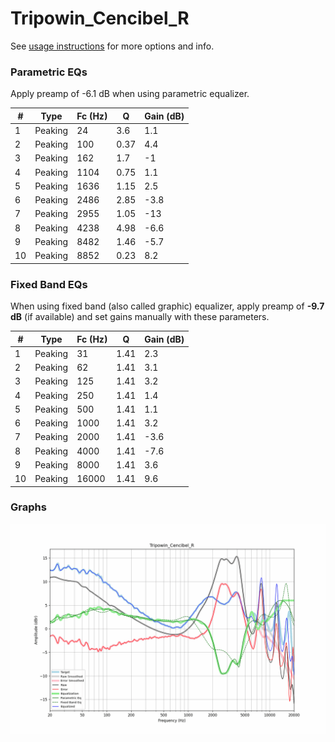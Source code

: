 # Tripowin_Cencibel_R
See [usage instructions](https://github.com/jaakkopasanen/AutoEq#usage) for more options and info.

### Parametric EQs
Apply preamp of -6.1 dB when using parametric equalizer.

|   # | Type    |   Fc (Hz) |    Q |   Gain (dB) |
|-----|---------|-----------|------|-------------|
|   1 | Peaking |        24 | 3.6  |         1.1 |
|   2 | Peaking |       100 | 0.37 |         4.4 |
|   3 | Peaking |       162 | 1.7  |        -1   |
|   4 | Peaking |      1104 | 0.75 |         1.1 |
|   5 | Peaking |      1636 | 1.15 |         2.5 |
|   6 | Peaking |      2486 | 2.85 |        -3.8 |
|   7 | Peaking |      2955 | 1.05 |       -13   |
|   8 | Peaking |      4238 | 4.98 |        -6.6 |
|   9 | Peaking |      8482 | 1.46 |        -5.7 |
|  10 | Peaking |      8852 | 0.23 |         8.2 |

### Fixed Band EQs
When using fixed band (also called graphic) equalizer, apply preamp of **-9.7 dB** (if available) and set gains manually with these parameters.

|   # | Type    |   Fc (Hz) |    Q |   Gain (dB) |
|-----|---------|-----------|------|-------------|
|   1 | Peaking |        31 | 1.41 |         2.3 |
|   2 | Peaking |        62 | 1.41 |         3.1 |
|   3 | Peaking |       125 | 1.41 |         3.2 |
|   4 | Peaking |       250 | 1.41 |         1.4 |
|   5 | Peaking |       500 | 1.41 |         1.1 |
|   6 | Peaking |      1000 | 1.41 |         3.2 |
|   7 | Peaking |      2000 | 1.41 |        -3.6 |
|   8 | Peaking |      4000 | 1.41 |        -7.6 |
|   9 | Peaking |      8000 | 1.41 |         3.6 |
|  10 | Peaking |     16000 | 1.41 |         9.6 |

### Graphs
![](./Tripowin_Cencibel_R.png)
